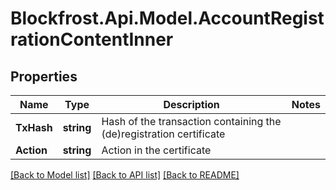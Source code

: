 # Blockfrost.Api.Model.AccountRegistrationContentInner
## Properties

Name | Type | Description | Notes
------------ | ------------- | ------------- | -------------
**TxHash** | **string** | Hash of the transaction containing the (de)registration certificate | 
**Action** | **string** | Action in the certificate | 

[[Back to Model list]](../README.md#documentation-for-models) [[Back to API list]](../README.md#documentation-for-api-endpoints) [[Back to README]](../README.md)

